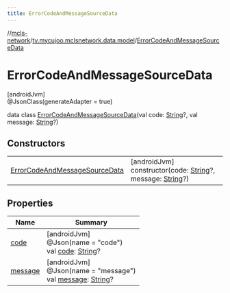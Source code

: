 ```yaml
---
title: ErrorCodeAndMessageSourceData
---
```

//[mcls-network](../../../index.html)/[tv.mycujoo.mclsnetwork.data.model](../index.html)/[ErrorCodeAndMessageSourceData](index.html)



# ErrorCodeAndMessageSourceData



[androidJvm]\
@JsonClass(generateAdapter = true)



data class [ErrorCodeAndMessageSourceData](index.html)(val code: [String](https://kotlinlang.org/api/latest/jvm/stdlib/kotlin/-string/index.html)?, val message: [String](https://kotlinlang.org/api/latest/jvm/stdlib/kotlin/-string/index.html)?)



## Constructors


| | |
|---|---|
| [ErrorCodeAndMessageSourceData](-error-code-and-message-source-data.html) | [androidJvm]<br>constructor(code: [String](https://kotlinlang.org/api/latest/jvm/stdlib/kotlin/-string/index.html)?, message: [String](https://kotlinlang.org/api/latest/jvm/stdlib/kotlin/-string/index.html)?) |


## Properties


| Name | Summary |
|---|---|
| [code](code.html) | [androidJvm]<br>@Json(name = &quot;code&quot;)<br>val [code](code.html): [String](https://kotlinlang.org/api/latest/jvm/stdlib/kotlin/-string/index.html)? |
| [message](message.html) | [androidJvm]<br>@Json(name = &quot;message&quot;)<br>val [message](message.html): [String](https://kotlinlang.org/api/latest/jvm/stdlib/kotlin/-string/index.html)? |

